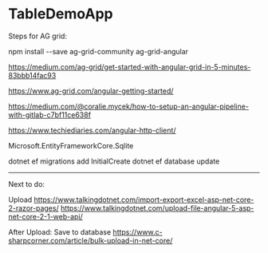 # TableDemoApp

Steps for AG grid:

npm install --save ag-grid-community ag-grid-angular

https://medium.com/ag-grid/get-started-with-angular-grid-in-5-minutes-83bbb14fac93

https://www.ag-grid.com/angular-getting-started/

https://medium.com/@coralie.mycek/how-to-setup-an-angular-pipeline-with-gitlab-c7bf11ce638f

https://www.techiediaries.com/angular-http-client/

Microsoft.EntityFrameworkCore.Sqlite

dotnet ef migrations add InitialCreate
dotnet ef database update



-----------------------------------

Next to do:

Upload
https://www.talkingdotnet.com/import-export-excel-asp-net-core-2-razor-pages/
https://www.talkingdotnet.com/upload-file-angular-5-asp-net-core-2-1-web-api/

After Upload:
Save to database
https://www.c-sharpcorner.com/article/bulk-upload-in-net-core/
